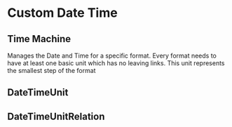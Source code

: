 # Custom Date Time



## Time Machine
Manages the Date and Time for a specific format.
Every format needs to have at least one basic unit which has no leaving links.
This unit represents the smallest step of the format

## DateTimeUnit

## DateTimeUnitRelation